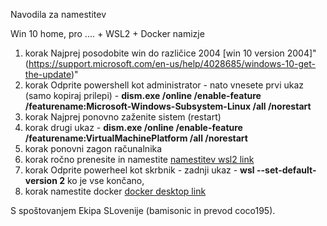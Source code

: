 Navodila za namestitev

Win 10 home, pro .... + WSL2 + Docker namizje
1. korak
Najprej posodobite win do različice 2004 [win 10 version 2004]"(https://support.microsoft.com/en-us/help/4028685/windows-10-get-the-update)"
2. korak
Odprite powershell kot administrator - nato vnesete prvi ukaz (samo kopiraj prilepi) - **dism.exe /online /enable-feature /featurename:Microsoft-Windows-Subsystem-Linux /all /norestart**
3. korak
Najprej ponovno zaženite sistem (restart) 
4. korak
drugi ukaz - **dism.exe /online /enable-feature /featurename:VirtualMachinePlatform /all /norestart**
5. korak
ponovni zagon računalnika 
7. korak
ročno prenesite in namestite [namestitev wsl2 link](https://docs.microsoft.com/en-us/windows/wsl/wsl2-kernel#download-the-linux-kernel-update-package)
8. korak
Odprite powerheel kot skrbnik - zadnji ukaz - **wsl --set-default-version 2**
ko je vse končano, 
9. korak
namestite docker [docker desktop link](https://www.docker.com/products/docker-desktop) 

S spoštovanjem Ekipa SLovenije (bamisonic in prevod coco195).


